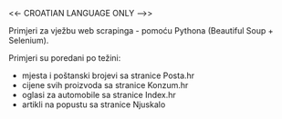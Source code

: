 <<- CROATIAN LANGUAGE ONLY -->>

Primjeri za vježbu web scrapinga - pomoću Pythona (Beautiful Soup + Selenium).

Primjeri su poredani po težini:
- mjesta i poštanski brojevi sa stranice Posta.hr
- cijene svih proizvoda sa stranice Konzum.hr
- oglasi za automobile sa stranice Index.hr
- artikli na popustu sa stranice Njuskalo
